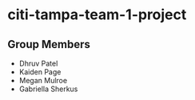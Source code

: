 # citi-tampa-team-1-project

## Group Members
* Dhruv Patel
* Kaiden Page
* Megan Mulroe
* Gabriella Sherkus

